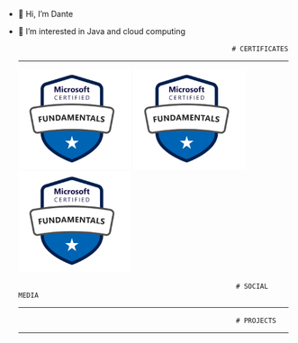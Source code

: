 - 👋 Hi, I’m Dante
- 👀 I’m interested in Java and cloud computing

                                                           # CERTIFICATES

  <hr/>
  <img src="assets/az_f.png" alt="Mi Imagen" width="200"> <img src="assets/az_f.png" alt="Mi Imagen" width="200"> <img src="assets/az_f.png" alt="Mi Imagen" width="200">

                                                            # SOCIAL MEDIA

  <hr/>

                                                            # PROJECTS

  <hr/>

